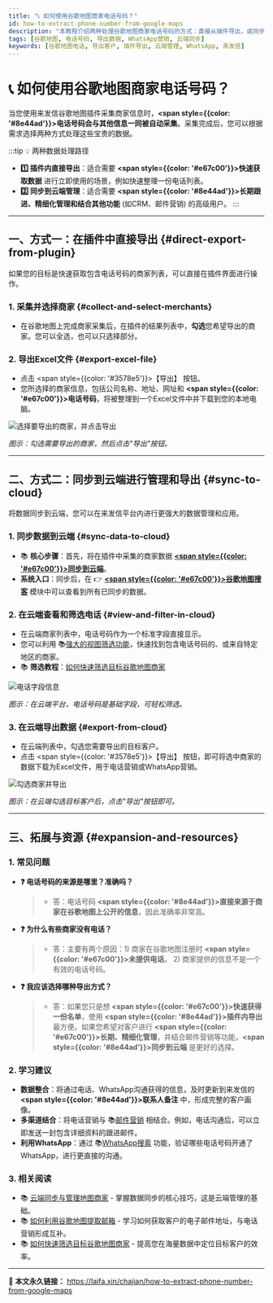 ```yaml
---
title: "📞 如何使用谷歌地图商家电话号码？"
id: how-to-extract-phone-number-from-google-maps
description: "本教程介绍两种处理谷歌地图商家电话号码的方式：直接从插件导出，或同步到云端进行高级管理和导出。助您高效地将电话号码用于WhatsApp营销等多种场景。"
tags: [谷歌地图, 电话号码, 导出数据, WhatsApp营销, 云端同步]
keywords: [谷歌地图电话, 导出客户, 插件导出, 云端管理, WhatsApp, 来发信]
---
```


# 📞 如何使用谷歌地图商家电话号码？

当您使用来发信谷歌地图插件采集商家信息时，**<span style={{color: '#8e44ad'}}>电话号码会与其他信息一同被自动采集</span>**。采集完成后，您可以根据需求选择两种方式处理这些宝贵的数据。

:::tip 💡 两种数据处理路径

- **1️⃣ 插件内直接导出**：适合需要 **<span style={{color: '#e67c00'}}>快速获取数据</span>** 进行立即使用的场景，例如快速整理一份电话列表。
- **2️⃣ 同步到云端管理**：适合需要 **<span style={{color: '#8e44ad'}}>长期跟进、精细化管理和结合其他功能</span>** (如CRM、邮件营销) 的高级用户。
  :::

---

## 一、方式一：在插件中直接导出 {#direct-export-from-plugin}

如果您的目标是快速获取包含电话号码的商家列表，可以直接在插件界面进行操作。

### 1. 采集并选择商家 {#collect-and-select-merchants}

- 在谷歌地图上完成商家采集后，在插件的结果列表中，**勾选**您希望导出的商家。您可以全选，也可以只选择部分。

### 2. 导出Excel文件 {#export-excel-file}

- 点击 <span style={{color: '#3578e5'}}>【导出】</span> 按钮。
- 您所选择的商家信息，包括公司名称、地址、网址和 **<span style={{color: '#e67c00'}}>电话号码</span>**，将被整理到一个Excel文件中并下载到您的本地电脑。

![选择要导出的商家，并点击导出](https://cos.files.maozhishi.com/data/web/web-files/img/20250619005021.png)

_图示：勾选需要导出的商家，然后点击"导出"按钮。_

---

## 二、方式二：同步到云端进行管理和导出 {#sync-to-cloud}

将数据同步到云端，您可以在来发信平台内进行更强大的数据管理和应用。

### 1. 同步数据到云端 {#sync-data-to-cloud}

- 📚 **核心步骤**：首先，将在插件中采集的商家数据 [**<span style={{color: '#e67c00'}}>同步到云端</span>**](./cloud-synchronize-merchants-and-centralized-data-management)。
- **系统入口**：同步后，在 👉 [**<span style={{color: '#e67c00'}}>谷歌地图搜客</span>**](https://web.laifaxin.com/search/google-map) 模块中可以查看到所有已同步的数据。

### 2. 在云端查看和筛选电话 {#view-and-filter-in-cloud}

- 在云端商家列表中，电话号码作为一个标准字段直接显示。
- 您可以利用 📚[强大的视图筛选功能](../zhinan/filter-search-results)，快速找到包含电话号码的、或来自特定地区的商家。
- 📚 **筛选教程**：[如何快速筛选目标谷歌地图商家](./how-to-quickly-filter-target-google-maps-businesses)

![电话字段信息](https://cos.files.maozhishi.com/data/web/web-files/img/20250619005504.png)

_图示：在云端平台，电话号码是基础字段，可轻松筛选。_

### 3. 在云端导出数据 {#export-from-cloud}

- 在云端列表中，勾选您需要导出的目标客户。
- 点击 <span style={{color: '#3578e5'}}>【导出】</span> 按钮，即可将选中商家的数据下载为Excel文件，用于电话营销或WhatsApp营销。

![勾选商家并导出](https://cos.files.maozhishi.com/data/web/web-files/img/20250619005256.png)

_图示：在云端勾选目标客户后，点击"导出"按钮即可。_

---

## 三、拓展与资源 {#expansion-and-resources}

### 1. 常见问题

- **❓ 电话号码的来源是哪里？准确吗？**

  > - 答：电话号码 **<span style={{color: '#8e44ad'}}>直接来源于商家在谷歌地图上公开的信息</span>**，因此准确率非常高。

- **❓ 为什么有些商家没有电话？**

  > - 答：主要有两个原因：1) 商家在谷歌地图注册时 **<span style={{color: '#e67c00'}}>未提供电话</span>**。 2) 商家提供的信息不是一个有效的电话号码。

- **❓ 我应该选择哪种导出方式？**
  > - 答：如果您只是想 **<span style={{color: '#e67c00'}}>快速获得一份名单</span>**，使用 **<span style={{color: '#8e44ad'}}>插件内导出</span>** 最方便。如果您希望对客户进行 **<span style={{color: '#e67c00'}}>长期、精细化管理</span>**，并结合邮件营销等功能，**<span style={{color: '#8e44ad'}}>同步到云端</span>** 是更好的选择。

### 2. 学习建议

- **数据整合**：将通过电话、WhatsApp沟通获得的信息，及时更新到来发信的 **<span style={{color: '#8e44ad'}}>联系人备注</span>** 中，形成完整的客户画像。
- **多渠道结合**：将电话营销与 📚[邮件营销](../zhinan/email-mass-sending) 相结合。例如，电话沟通后，可以立即发送一封包含详细资料的跟进邮件。
- **利用WhatsApp**：通过 📚[WhatsApp搜索](../zhinan/whatsapp-search) 功能，验证哪些电话号码开通了WhatsApp，进行更直接的沟通。

### 3. 相关阅读

- 📚 [云端同步与管理地图商家](./cloud-synchronize-merchants-and-centralized-data-management) - 掌握数据同步的核心技巧，这是云端管理的基础。
- 📚 [如何利用谷歌地图提取邮箱](./how-to-extract-email-from-google-maps) - 学习如何获取客户的电子邮件地址，与电话营销形成互补。
- 📚 [如何快速筛选目标谷歌地图商家](./how-to-quickly-filter-target-google-maps-businesses) - 提高您在海量数据中定位目标客户的效率。

---

🔗 **本文永久链接：** https://laifa.xin/chajian/how-to-extract-phone-number-from-google-maps
